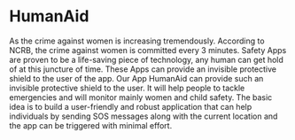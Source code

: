 # HumanAid
As the crime against women is increasing tremendously. According to NCRB, the crime against women is committed every 3 minutes. Safety Apps are proven to be a life-saving piece of technology, any human can get hold of at this juncture of time. These Apps can provide an invisible protective shield to the user of the app.
Our App HumanAid can provide such an invisible protective shield to the user. It will help people to tackle emergencies and will monitor mainly women and child safety. The basic idea is to build a user-friendly and robust application that can help individuals by sending SOS messages along with the current location and the app can be triggered with minimal effort. 
